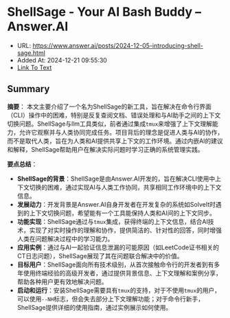 # ShellSage - Your AI Bash Buddy – Answer.AI
- URL: https://www.answer.ai/posts/2024-12-05-introducing-shell-sage.html
- Added At: 2024-12-21 09:55:30
- [Link To Text](2024-12-21-shellsage---your-ai-bash-buddy-–-answer.ai_raw.md)

## Summary
**摘要**：
本文主要介绍了一个名为ShellSage的新工具，旨在解决在命令行界面（CLI）操作中的困难，特别是反复查阅文档、错误处理和与AI助手之间的上下文切换问题。ShellSage与llm工具类似，前者通过集成`tmux`来增强了上下文理解能力，允许它观察并与人类协同完成任务。项目背后的理念是促进人类与AI的协作，而不是取代人类，旨在为人类和AI提供共享上下文的工作环境。通过内嵌AI的建议和解释，ShellSage帮助用户在解决实际问题时学习正确的系统管理实践。

**要点总结**：
- **ShellSage的背景**：ShellSage是由Answer.AI开发的，旨在解决CLI使用中上下文切换的困难，通过实现AI与人类工作协同，共享相同工作环境中的上下文信息。
- **发展动力**：开发背景是Answer.AI自身开发者在开发复杂的系统如SolveIt时遇到的上下文切换问题，希望能有一个工具能保持人类和AI间的上下文同步。
- **功能实现**：ShellSage通过与`tmux`集成，获得终端的上下文信息，结合AI技术，实现了对实时操作的理解和协作，提供简洁的、针对性的回答，同时增强人类在问题解决过程中的学习能力。
- **应用实例**：通过与AI一起验证信息泄漏的可能原因（如LeetCode证书相关的CT日志问题），ShellSage展现了其在问题联合解决中的价值。
- **目标用户**：ShellSage面向所有技术级别，从首次接触命令行的开发者到有多年使用终端经验的高级开发者，通过提供背景信息、上下文理解和案例分享，帮助各种用户更有效地解决问题。
- **启动和运行**：安装ShellSage需要具有`tmux`的支持，对于不使用`tmux`的用户，可以使用`--NH`标志，但会失去部分上下文理解功能；对于命令行新手，ShellSage提供详细的使用指南，通过实例展示如何使用。
